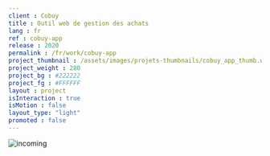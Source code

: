 ```yaml
---
client : Cobuy
title : Outil web de gestion des achats
lang : fr
ref : cobuy-app
release : 2020
permalink : /fr/work/cobuy-app
project_thumbnail : /assets/images/projets-thumbnails/cobuy_app_thumb.webp
project_weight : 280
project_bg : #222222
project_fg : #FFFFFF
layout : project
isInteraction : true
isMotion : false
layout_type: "light"
promoted : false
---
```


![incoming](/assets/images/incoming-fr.webp)
